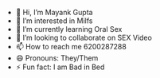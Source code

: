 - 👋 Hi, I’m Mayank Gupta
- 👀 I’m interested in Milfs
- 🌱 I’m currently learning Oral Sex
- 💞️ I’m looking to collaborate on SEX Video
- 📫 How to reach me 6200287288
- 😄 Pronouns: They/Them
- ⚡ Fun fact: I am Bad in Bed

<!---
guptamayank2003/guptamayank2003 is a ✨ special ✨ repository because its `README.md` (this file) appears on your GitHub profile.
You can click the Preview link to take a look at your changes.
--->
